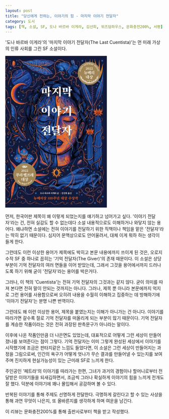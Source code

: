 ```yaml
---
layout: post
title: "당신에게 전하는, 이야기의 힘 - 마지막 이야기 전달자"
category: 도서
tags: [책, 소설, SF, 도나 바르바 이게라, 김선희, 위즈덤하우스, 문화충전200%, 서평]
---
```


'도나 바르바 이게라'의
'마지막 이야기 전달자(The Last Cuentista)'는
먼 미래 가상의 인류 사회를 그린 SF 소설이다.

![표지](/images/the-last-cuentista-book-h480.jpg)

먼저, 한국어판 제목이 왜 이렇게 되었는지를 얘기하고 넘어가고 싶다.
'이야기 전달자'라는 건,
전혀 실감도 할 수 없는데다 소설 내용적으로도 이해하거나 와닿지 않는 용어다.
왜냐하면 소설에는 전혀 이야기를 전달하기 위한 직책이나 책임을 맡은 '전달자'라는 딱히 없기 때문이다.
심지어 문맥상으로도 안어울려서, 대체 이게 뭐하 하는 생각이 들게 한다.

그런데도 이런 이상한 용어가 제목에도 박히고 본문 내용에까지 쓰이게 된 것은,
오로지 수작 SF 중 하나로 꼽히는 '기억 전달자(The Giver)'의 존재 때문이다.
이 소설은 상당부분이 기억 전달자의 여러 면들을 이어 받았는데,
그래서 그것을 용어에서까지 드러나도록 하기 위해 굳이 '전달자'라는 용어를 박은거다.

그러나, 이 책의 'Cuentista'는 전혀 기억 전달자의 그것과는 같지 않다.
굳이 의미를 따져 본다면 전혀 말이 안되는 것까지는 아니다.
그러나, 제목 뿐 아니라 본문에까지 억지로 그런 용어를 사용함으로써
오히려 내용을 수월히 이해하고 집중하는 데 방해하기에
'이야기 전달자'는 분명 나쁜 번역이다.

그런데도 왜 이런 이상한 용어, 제목을 붙였는지는 이해가 아니가는 건 아니다.
이야기를 따라가면 갈수록 절로 기억 전달자를 떠올리게 되는 부분이 많기 때문이다.
기억 전달자를 계승한 작품이라는 것은 전혀 과장된 판촉문구가 아니라는 말이다.

이후에 나온 작품인만큼 더 나은면도 있었는데,
대표적으로 어떻게 그런 세상이 만들어졌나를 보여준다는 점이 그렇다.
기억 전달자는 이미 그렇게 완성된 세상에서 이야기를 시작했기에 조금은 판타지같은 느낌도 들었다면,
이 소설은 그런 세상이 만들어지는 과정을 그림으로써,
인간의 욕구가 어떻게 엇나가 무슨 결과를 만들어낼 수 있는지를 보여주며
진지하게 현실가능성이 있는 근미래 SF로 느끼게 한다.

주인공인 '페트라'의 이야기를 따라가는 한편,
그녀가 과거의 경험이나 할머니로부터 전달받은 이야기들을 되새김하면서,
조금씩 그러나 확실하게 이야기의 힘을 느끼게 전개도 잘 했다.
덕분에 이야기에 꽤나 몰입해서 공감하며 볼 수 있다.

반복된 이야기를 통해 주제도 선명하게 전달한다.
극명하게 갈린다고 할 수 있는 사상을 통해 과연 무엇이 나은지, 또 올바른지를 생각하게 하며
여운을 남긴다.



<div class="im im-info">
이 리뷰는 문화충전200%를 통해 출판사로부터 책을 받고 작성했다.
</div>
